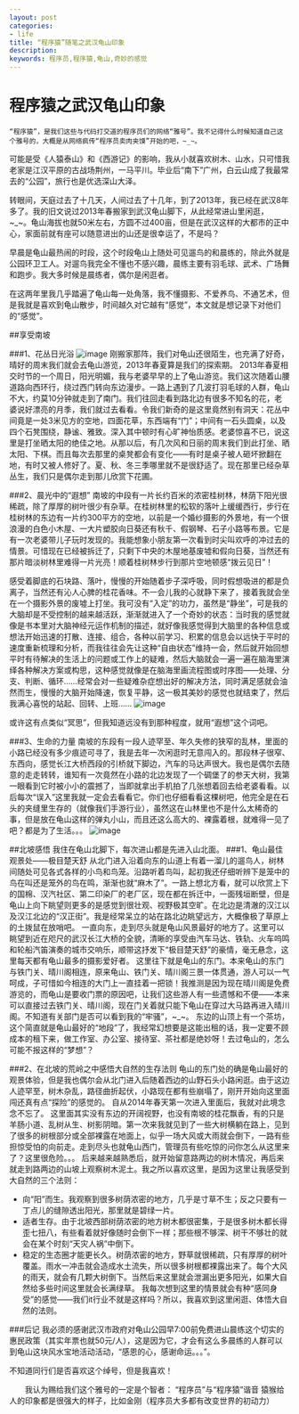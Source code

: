 ```yaml
---
layout: post
categories: 
- life 
title: “程序猿”随笔之武汉龟山印象
description: 
keywords: 程序员,程序猿,龟山,奇妙的感觉
---
```


程序猿之武汉龟山印象
==========
    “程序猿”，是我们这些与代码打交道的程序员们的网络“雅号”。我不记得什么时候知道自己这个雅号的，大概是从网络疯传“程序员卖肉夹馍”开始的吧，~_~。

可能是受《人猿泰山》和《西游记》的影响，我从小就喜欢树木、山水，只可惜我老家是江汉平原的古战场荆州，一马平川。毕业后“南下”广州，白云山成了我最常去的“公园”，旅行也是优选深山大泽。

转眼间，天庭过去了十几天，人间过去了十几年，到了2013年，我已经在武汉8年多了。我的旧文说过2013年春搬家到武汉龟山脚下，从此经常进山里闲逛， ~_~。龟山海拔也就50米左右，方圆不过400亩，但是在武汉这样的大都市的正中心，家面前就有座可以随意进出的山还是很幸运了，不是吗？

早晨是龟山最热闹的时段，这个时段龟山上随处可见遛鸟的和晨练的，除此外就是公园环卫工人。对遛鸟我完全不懂也不感兴趣，晨练主要有羽毛球、武术、广场舞和跑步。我大多时候是晨练者，偶尔是闲逛者。

在这两年里我几乎踏遍了龟山每一处角落，我不懂摄影、不爱养鸟、不通艺术，但是我就是喜欢到龟山散步，时间越久对它越有“感觉”，本文就是想记录下对他们的“感觉”。


##享受南坡

###1、花丛日光浴
![image](/resources/postimg/huacong.jpg)
刚搬家那阵，我们对龟山还很陌生，也充满了好奇，晴好的周末我们就会去龟山游览，2013年春夏算是我们的探索期。
2013年春夏相交时节的一个周日，阳光明媚，我与老婆早早的上了龟山游览。我们这次随着山腰道路向西环行，绕过西门转向东边漫步。一路上遇到了几波打羽毛球的人群，龟山不大，约莫10分钟就走到了南门。我们往回走看到路北边有很多不知名的花，老婆说好漂亮的月季，我们就过去看看。令我们新奇的是这里竟然别有洞天：花丛中间竟是一处3米见方的空地，四面花草，东西端有“门”；中间有一石头圆桌，以及四个石凳围绕，静谧、雅致。深入其中顿时有心旷神怡质感。老婆惊喜不已，说这里是打坐晒太阳的绝佳之地。从那以后，有几次风和日丽的周末我们到此打坐、晒太阳、下棋。而且每次去那里的桌凳都会有变化——有时是桌子被人砸坏掀翻在地，有时又被人修好了。夏、秋、冬三季哪里就不是很舒适了。现在那里已经杂草丛生，我们只是偶尔走到那儿欣赏下花圃。

###2、晨光中的“遐想”
南坡的中段有一片长约百米的浓密桂树林，林荫下阳光很稀疏，除了厚厚的树叶很少有杂草。在桂树林里的松软的落叶上缓缓西行，步行在桂树林的东边有一片约300平方的空地，以前是一个婚纱摄影的外景地，有一个很浪漫的白色小木屋、一大片塑胶向日葵还有秋千、假钢琴、石子小路等布景。它是有一次老婆带儿子玩时发现的。我能想象小朋友第一次看到时尖叫欢呼的冲过去的情景。可惜现在已经被拆迁了，只剩下中央的木屋地基废墟和假向日葵，当然还有那片暗淡树林里难得一片光亮！顺着桂树林步行到那片空地顿感“拨云见日”！

感受着脚底的石块路、落叶，慢慢的开始随着步子深呼吸，同时假想吸进的都是负离子，当然还有沁人心脾的桂花香味。不一会儿我的心就静下来了，接着我就会坐在一个摄影外景的废墟上打坐。我可没有“入定”的功力，虽然是“静坐”，可是我的大脑却是不受控制的越来越活跃，渐渐就进入了一个奇妙的状态：当时我的感觉就像是书本里对大脑神经元运作机制的描述，就好像我感觉得到大脑里的各种信息或想法开始迅速的打散、连接、组合，各种以前学习、积累的信息会以远快于平时的速度重新梳理和分析，而我往往会先让这种“自由状态”维持一会，然后就开始回想平时有待解决的生活上的问题或工作上的疑难，然后大脑就会一遍一遍在脑海里演绎各种解决方案或构思，这种感觉就像是在脑海里画流程图或时序图——处理、分支、判断、循环……经常会对一些疑难杂症想出好的解决方法，同时满足感就会油然而生，慢慢的大脑开始降速，恢复平静，这一极其美妙的感觉也就结束了，然后我满心喜悦的站起、回转、上班……
![image](http://)

或许这有点类似“冥思”，但我知道远没有到那种程度，就用“遐想”这个词吧。

###3、生命的力量
南坡的东段有一段人迹罕至、年久失修的狭窄的乱林，里面的小路已经没有多少痕迹可寻了，我是去年一次闲逛时无意闯入的。那段林子很窄、东西向，感觉长江大桥西段的引桥就下脚边，汽车的马达声很大。我也是偶尔去随意的走走转转，谁知有一次竟然在小路的北边发现了一个碉堡了的参天大树，我第一眼看到它时被小小的震撼了，当即就拿出手机拍了几张想着回去给老婆看看。以后每次“误入”这里我就一定会去看看它。你们也仔细看看这棵树吧，他完全是在石头的夹缝里生存的（就像我们手游行业），虽然这在山林里也不是什么太稀奇的事，但是放在龟山这样的弹丸小山，而且还这么高大的、裸露着根，就难得一见了吧？都是为了生活。。。
![image](http://)


##北坡感悟
我住在龟山北脚下，每次进山都是先进入山北面。
###1、龟山最佳观景处——极目楚天舒
从北门进入沿着向东的山道上有着一溜儿的遛鸟人，树林间随处可见各式各样的小鸟和鸟笼。沿路听着鸟叫，起初我还仔细听辨下是笼中的鸟在叫还是笼外的鸟在鸣，渐渐也就“麻木了”。一路上想北方看，就可以欣赏上下的国棉、汉汽社区、第二印染厂的老厂区，现在都在拆迁中，一面残垣断壁，但是龟山上向下眺望则更多的是感觉到很壮观、视野极其空旷。在北边是清澈的汉江以及汉江北边的“汉正街”。我是经常呆立的站在路北边眺望远方，大概像极了草原上的土拨鼠在放哨吧。
一直向东，走到尽头就是龟山风景最好的地方了。这里可以眺望到近在咫尺的武汉长江大桥的全貌，清晰的享受由汽车马达、铁轨、火车呜鸣和轮船汽笛演奏的城市交响乐，顺带这抒发下“极目楚天舒”的豪情，毫无悬念，这里每天都有龟山最多的摄影爱好者。
这里往下就是龟山的东门。本来龟山的东门与铁门关、晴川阁相连，原来龟山、铁门关、晴川阁三景一体贯通，游人可以一气呵成，子可惜如今相连的大门上一直挂着一把锁！我推测是因为现在晴川阁是免费游览的，而龟山是要收门票的原因吧，让我们这些游人有一些遗憾和不便——本来可以直接过去铁门关、晴川阁，现在门关着就只能下龟山在穿过大马路再进入晴川阁。不知道有关部门是否可以看到我的“牢骚”，~_~。
东边的山顶上有一个茶坊，这个简直就是龟山最好的“地段”了，我经常幻想要是这能出租的话，我一定要不顾成本的租下来，做工作室、办公室、接待室、茶社都是绝妙呀！去过龟山的，怎么可能不报这样的“梦想”？

###2、在北坡的荒岭之中感悟大自然的生存法则
龟山的东门处的确是龟山最好的观景体验，但是我也偶尔会从北门进入后随着西边的山野石头小路闲逛。由于这边人迹罕至，树木杂乱，路径曲折起伏，小路现在都有些崩塌了，刚开开始向这里面闯还真有点“探险”的感觉的。
自从2014年春天第一次进入里面后，我就对此境念念不忘了。
这里面其实没有东边的开阔视野，也没有南坡的桂花飘香，有的只是羊肠小道、乱树从生、树影阴暗。第一次来我就见到了一些大树横躺在路上，见到了很多的树根部分或全部裸露在地面上，似乎一场大风或大雨就会倒下，一路有些担惊受怕的向前走。走到尽头也就龟山西门，管理员有些吃惊的问你怎么从这里来了？这里很危险。。。
后来越来越熟悉后，就开始留意路两边的树木情况，再后来就走到路两边的山坡上观察树木泥土。我之所以喜欢这里，是因为这里让我感受到大自然的三个法则：
+ 向“阳”而生。我观察到很多树荫浓密的地方，几乎是寸草不生；反之只要有一丁点儿的缝隙透出阳光，那里就是碧绿一片。
+ 适者生存。由于北坡西部树荫浓密的地方树木都很密集，于是很多树木都长得歪七扭八，有些看着就好像随时会倒下一样；那些根不够深、树干不够壮的就会在某个时刻“天灾人祸”中倒下。
+ 稳定的生态圈才能更长久。树荫浓密的地方，野草就很稀疏，只有厚厚的树叶覆盖。雨水一冲击就会造成水土流失，所以很多树根都裸露出来了。每个大风的雨天，就会有几颗大树倒下。当然后来这里就会泄漏出更多阳光，如果大自然给多些时间这里就会长满绿草。
我每次想到这里的情景就会有种“感同身受”的感觉——我们it行业不就是这样吗？所以，我喜欢到这里闲逛、体悟大自然的法则。







###后记
我必须的感谢武汉市政府对龟山公园早7:00前免费进山晨练这个切实的惠民政策（其实年票也就50元/人），这是因为它，才会有这么多晨练的人群可以到龟山这块风水宝地活动活动，“感恩的心，感谢命运。。。”。

不知道同行们是否喜欢这个绰号，但是我喜欢！
    
    
　　我认为赐给我们这个雅号的一定是个智者：
“程序员”与“程序猿”谐音
猿猴给人的印象都是很强大的样子，比如金刚（程序员大多都有改变世界的初动力）


